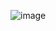 ![image](https://user-images.githubusercontent.com/106011542/201582509-07a05185-789a-43ae-944f-fee272b01261.png)
